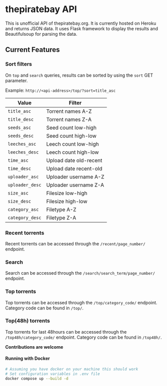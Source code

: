 # thepiratebay API

This is unofficial API of thepiratebay.org. It is currently hosted on Heroku and returns JSON data. It uses Flask framework to display the results and Beautifulsoup for parsing the data. 

## Current Features

### Sort filters

On `top` and `search` queries, results can be sorted by using the `sort` GET parameter.

Example: `http://<api-address>/top/?sort=title_asc`

|Value|Filter|
|---|---|
|`title_asc`|Torrent names A-Z|
|`title_desc`|Torrent names Z-A|
|`seeds_asc`|Seed count low-high|
|`seeds_desc`|Seed count high-low|
|`leeches_asc`|Leech count low-high|
|`leeches_desc`|Leech count high-low|
|`time_asc`|Upload date old-recent|
|`time_desc`|Upload date recent-old|
|`uploader_asc`|Uploader username A-Z|
|`uploader_desc`|Uploader username Z-A|
|`size_asc`|Filesize low-high|
|`size_desc`|Filesize high-low|
|`category_asc`|Filetype A-Z|
|`category_desc`|Filetype Z-A|

### Recent torrents

Recent torrents can be accessed through the `/recent/page_number/` endpoint.

### Search

Search can be accessed through the `/search/search_term/page_number/` endpoint.

### Top torrents

Top torrents can be accessed through the `/top/category_code/` endpoint. Category code can be found in `/top/`.

### Top(48h) torrents

Top torrents for last 48hours can be accessed through the `/top48h/category_code/` endpoint. Category code can be found in `/top48h/`.

**Contributions are welcome**

#### Running with Docker
```bash
# Assuming you have docker on your machine this should work
# Set configuration variables in .env file
docker compose up --build -d
```
